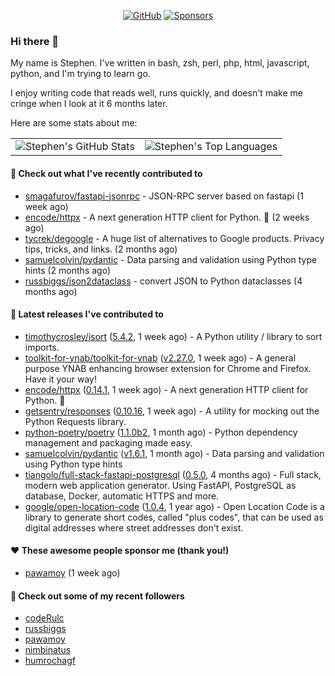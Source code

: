 <p align="center">
    <a href="https://github.com/StephenBrown2"><img src="https://img.shields.io/github/followers/StephenBrown2.svg?label=GitHub&style=social" alt="GitHub"></a>
    <a href="https://github.com/sponsors/StephenBrown2"><img src="https://img.shields.io/badge/Sponsors--_.svg?style=social&logo=github&logoColor=EA4AAA" alt="Sponsors"></a>
</p>

### Hi there 👋

My name is Stephen. I've written in bash, zsh, perl, php, html, javascript, python, and I'm trying to learn go.

I enjoy writing code that reads well, runs quickly, and doesn't make me cringe when I look at it 6 months later.

Here are some stats about me:

|     |     |
| --- | --- |
| ![Stephen's GitHub Stats](https://github-readme-stats.vercel.app/api?username=StephenBrown2&show_icons=true&count_private=true) | ![Stephen's Top Languages](https://github-readme-stats.vercel.app/api/top-langs/?username=StephenBrown2&layout=compact) |

#### 👷 Check out what I've recently contributed to

- [smagafurov/fastapi-jsonrpc](https://github.com/smagafurov/fastapi-jsonrpc) - JSON-RPC server based on fastapi (1 week ago)
- [encode/httpx](https://github.com/encode/httpx) - A next generation HTTP client for Python. 🦋 (2 weeks ago)
- [tycrek/degoogle](https://github.com/tycrek/degoogle) - A huge list of alternatives to Google products. Privacy tips, tricks, and links. (2 months ago)
- [samuelcolvin/pydantic](https://github.com/samuelcolvin/pydantic) - Data parsing and validation using Python type hints (2 months ago)
- [russbiggs/json2dataclass](https://github.com/russbiggs/json2dataclass) - convert JSON to Python dataclasses (4 months ago)



#### 🔭 Latest releases I've contributed to

- [timothycrosley/isort](https://github.com/timothycrosley/isort) ([5.4.2](https://github.com/timothycrosley/isort/releases/tag/5.4.2), 1 week ago) - A Python utility / library to sort imports.
- [toolkit-for-ynab/toolkit-for-ynab](https://github.com/toolkit-for-ynab/toolkit-for-ynab) ([v2.27.0](https://github.com/toolkit-for-ynab/toolkit-for-ynab/releases/tag/v2.27.0), 1 week ago) - A general purpose YNAB enhancing browser extension for Chrome and Firefox. Have it your way!
- [encode/httpx](https://github.com/encode/httpx) ([0.14.1](https://github.com/encode/httpx/releases/tag/0.14.1), 1 week ago) - A next generation HTTP client for Python. 🦋
- [getsentry/responses](https://github.com/getsentry/responses) ([0.10.16](https://github.com/getsentry/responses/releases/tag/0.10.16), 1 week ago) - A utility for mocking out the Python Requests library.
- [python-poetry/poetry](https://github.com/python-poetry/poetry) ([1.1.0b2](https://github.com/python-poetry/poetry/releases/tag/1.1.0b2), 1 month ago) - Python dependency management and packaging made easy.
- [samuelcolvin/pydantic](https://github.com/samuelcolvin/pydantic) ([v1.6.1](https://github.com/samuelcolvin/pydantic/releases/tag/v1.6.1), 1 month ago) - Data parsing and validation using Python type hints
- [tiangolo/full-stack-fastapi-postgresql](https://github.com/tiangolo/full-stack-fastapi-postgresql) ([0.5.0](https://github.com/tiangolo/full-stack-fastapi-postgresql/releases/tag/0.5.0), 4 months ago) - Full stack, modern web application generator. Using FastAPI, PostgreSQL as database, Docker, automatic HTTPS and more.
- [google/open-location-code](https://github.com/google/open-location-code) ([1.0.4](https://github.com/google/open-location-code/releases/tag/1.0.4), 1 year ago) - Open Location Code is a library to generate short codes, called &#34;plus codes&#34;, that can be used as digital addresses where street addresses don&#39;t exist.

#### ❤️ These awesome people sponsor me (thank you!)

- [pawamoy](https://github.com/pawamoy) (1 week ago)

#### 👯 Check out some of my recent followers

- [codeRulc](https://github.com/codeRulc)
- [russbiggs](https://github.com/russbiggs)
- [pawamoy](https://github.com/pawamoy)
- [nimbinatus](https://github.com/nimbinatus)
- [humrochagf](https://github.com/humrochagf)



